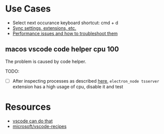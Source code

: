 # Use Cases

- Select next occurance keyboard shortcut: cmd + d
- [Sync settings, extensions, etc.](https://marketplace.visualstudio.com/items?itemName=Shan.code-settings-sync)
- [Performance issues and how to troubleshoot them](https://github.com/Microsoft/vscode/wiki/Performance-Issues)

## macos vscode code helper cpu 100

The problem is caused by code helper.

TODO:

- [ ] After inspecting processes as described [here](https://github.com/Microsoft/vscode/wiki/Performance-Issues), `electron_node tsserver` extension has a high usage of cpu, disable it and test

# Resources

- [vscode can do that](https://vscodecandothat.com/)
- [microsoft/vscode-recipes](https://github.com/microsoft/vscode-recipes)
